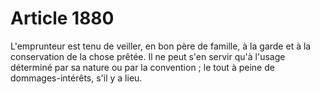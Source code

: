 # Article 1880

L'emprunteur est tenu de veiller, en bon père de famille, à la garde et à la conservation de la chose prêtée. Il ne peut s'en servir qu'à l'usage déterminé par sa nature ou par la convention ; le tout à peine de dommages-intérêts, s'il y a lieu.